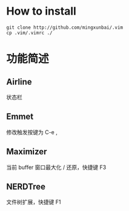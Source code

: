 # How to install
```
git clone http://github.com/mingxunbai/.vim
cp .vim/.vimrc ./
```

# 功能简述
## Airline
状态栏

## Emmet
修改触发按键为 C-e ,

## Maximizer
当前 buffer 窗口最大化 / 还原，快捷键 F3

## NERDTree
文件树扩展，快捷键 F1
